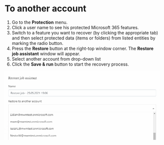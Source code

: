 # To another account

1. Go to the **Protection** menu.
2. Click a user name to see his protected Microsoft 365 features.
3. Switch to a feature you want to recover \(by clicking the appropriate tab\) and then select protected data \(items or folders\) from listed entities by marking the radio button. 
4. Press the **Restore** button at the right-top window corner. The **Restore job assistant** window will appear.
5. Select another account from drop-down list
6. Click the **Save & run** button to start the recovery process.

![](../../../../../.gitbook/assets/obraz%20%284%29.png)

